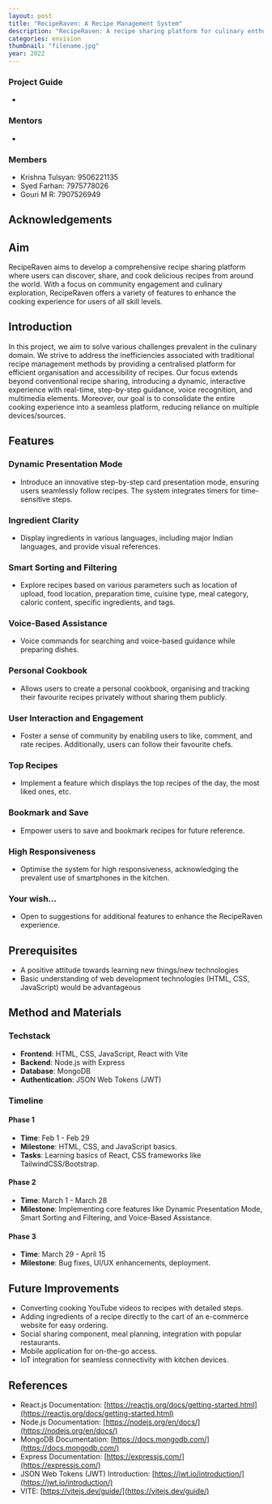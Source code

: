 ```yaml
---
layout: post
title: "RecipeRaven: A Recipe Management System"
description: "RecipeRaven: A recipe sharing platform for culinary enthusiasts."
categories: envision
thumbnail: "filename.jpg"
year: 2022
---
```


### Project Guide

- 

### Mentors

-

### Members

- Krishna Tulsyan: 9506221135
- Syed Farhan: 7975778026
- Gouri M R: 7907526949

## Acknowledgements


## Aim

RecipeRaven aims to develop a comprehensive recipe sharing platform where users can discover, share, and cook delicious recipes from around the world. With a focus on community engagement and culinary exploration, RecipeRaven offers a variety of features to enhance the cooking experience for users of all skill levels.

## Introduction

In this project, we aim to solve various challenges prevalent in the culinary domain. We strive to address the inefficiencies associated with traditional recipe management methods by providing a centralised platform for efficient organisation and accessibility of recipes. Our focus extends beyond conventional recipe sharing, introducing a dynamic, interactive experience with real-time, step-by-step guidance, voice recognition, and multimedia elements. Moreover, our goal is to consolidate the entire cooking experience into a seamless platform, reducing reliance on multiple devices/sources.

## Features 

### Dynamic Presentation Mode

- Introduce an innovative step-by-step card presentation mode, ensuring users seamlessly follow recipes. The system integrates timers for time-sensitive steps.

### Ingredient Clarity

- Display ingredients in various languages, including major Indian languages, and provide visual references.

### Smart Sorting and Filtering

- Explore recipes based on various parameters such as location of upload, food location, preparation time, cuisine type, meal category, caloric content, specific ingredients, and tags.

### Voice-Based Assistance

- Voice commands for searching and voice-based guidance while preparing dishes.

### Personal Cookbook

- Allows users to create a personal cookbook, organising and tracking their favourite recipes privately without sharing them publicly.

### User Interaction and Engagement

- Foster a sense of community by enabling users to like, comment, and rate recipes. Additionally, users can follow their favourite chefs.

### Top Recipes

- Implement a feature which displays the top recipes of the day, the most liked ones, etc.

### Bookmark and Save

- Empower users to save and bookmark recipes for future reference. 

### High Responsiveness

- Optimise the system for high responsiveness, acknowledging the prevalent use of smartphones in the kitchen. 

### Your wish…

- Open to suggestions for additional features to enhance the RecipeRaven experience.

## Prerequisites

- A positive attitude towards learning new things/new technologies
- Basic understanding of web development technologies (HTML, CSS, JavaScript) would be advantageous

## Method and Materials

### Techstack

- **Frontend**: HTML, CSS, JavaScript, React with Vite
- **Backend**: Node.js with Express
- **Database**: MongoDB
- **Authentication**: JSON Web Tokens (JWT)

### Timeline

#### Phase 1

- **Time**: Feb 1 - Feb 29
- **Milestone**: HTML, CSS, and JavaScript basics.
- **Tasks**: Learning basics of React, CSS frameworks like TailwindCSS/Bootstrap.

#### Phase 2

- **Time**: March 1 - March 28
- **Milestone**: Implementing core features like Dynamic Presentation Mode, Smart Sorting and Filtering, and Voice-Based Assistance.

#### Phase 3

- **Time**: March 29 - April 15
- **Milestone**: Bug fixes, UI/UX enhancements, deployment.

## Future Improvements

- Converting cooking YouTube videos to recipes with detailed steps.
- Adding ingredients of a recipe directly to the cart of an e-commerce website for easy ordering.
- Social sharing component, meal planning, integration with popular restaurants.
- Mobile application for on-the-go access.
- IoT integration for seamless connectivity with kitchen devices.

## References

- React.js Documentation: [https://reactjs.org/docs/getting-started.html](https://reactjs.org/docs/getting-started.html)
- Node.js Documentation: [https://nodejs.org/en/docs/](https://nodejs.org/en/docs/)
- MongoDB Documentation: [https://docs.mongodb.com/](https://docs.mongodb.com/)
- Express Documentation: [https://expressjs.com/](https://expressjs.com/)
- JSON Web Tokens (JWT) Introduction: [https://jwt.io/introduction/](https://jwt.io/introduction/)
- VITE: [https://vitejs.dev/guide/](https://vitejs.dev/guide/)

